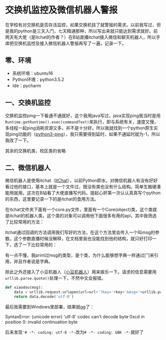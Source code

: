 # 交换机监控及微信机器人警报

在学校有对交换机是否存活监控，如果交换机挂了就警报的需求。以前我写过，但是我的python是三天入门，七天精通那种，所以写出来就只能达到需求就好。前两天有大佬（是itchat的作者？）在B站直播itchat接入微信和聊天机器人，所以手痒把交换机监控及接入微信机器人警报再写了一遍，记录一下。
## 零、环境
* 系统环境：ubuntu16
* Python环境：python3.5.2
* Ide：pycharm
## 一、交换机监控

交换机监控ping一下看通不通就好，这个我用java写过，java实现ping我当时是用`Runtime.getRuntime().exec(commandText)`来执行，即与系统有关，速度又慢，多线程一起ping消耗资源又多，并不是十分好。所以我就找到一个python原生实现ping功能的（[python3-ping](https://github.com/emamirazavi/python3-ping "Markdown")），我只需要得到延时，如果不通延时就为-1，所以我改了一下。

其余的交换机类，校区类的省略
## 二、微信机器人

微信机器人是使用itchat（[ItChat](https://github.com/littlecodersh/ItChat "Markdown")），以前Python即水，对微信机器人有没有好好看过他的接口，基本上就是一个文件过，既没有类也没有什么结构。简单生搬硬凑能用就用。这次在B站看了大佬直播写代码，提起心肝第一次认认真真写个python的东西，这里要记录一下的是itchat的食用方法。

在itchat文件夹下面有一个core.py文件，里面有一个Core(object)类，这个类就是itchat的机器人类，这个类的对象可以调用他下面很多有用的api，其中我筛选了比较常用的方法：


Itchat通过回调的方法调用我们写好的方法，在这个方法里会传入一个叫msg的参数。这个参数直播时候没解释，在文档里我也没能找到他的结构，就只好打印一下，选了一下比较常用的：


有一点不懂，我print过msg的类型，是个类，为什么能够想字典一样通过[‘’]来引用，并且作者说是字典。

除此之外还接入了小豆机器人（[小豆机器人](http://xiao.douqq.com/ "Markdown")）用来娱乐一下。请求的信息需要用`urllib.parse.quote()`处理一下，不然中文会报错。
```python
def xiaodou(msg):
    data = urllib.request.urlopen(url=url+'?key='+key+'&msg='+urllib.parse.quote(msg)).read()
    return data.decode('utf-8')
```

最后我需要到Windows里部署，结果就gg了：
    
SyntaxError: (unicode error) 'utf-8' codec can't decode byte 0xcd in position 0: invalid continuation byte

后来发现`'# -*- coding: utf-8 -*-`改为`# -*- coding: GBK -*-`就好了
